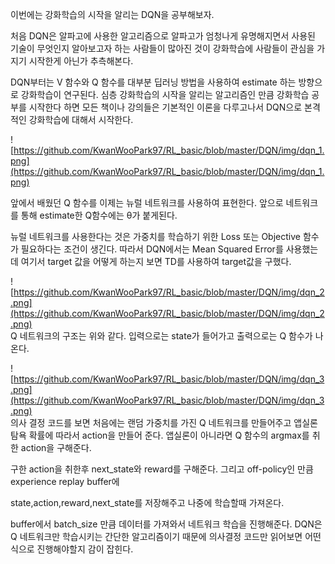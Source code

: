 이번에는 강화학습의 시작을 알리는 DQN을 공부해보자. 

처음 DQN은 알파고에 사용한 알고리즘으로 알파고가 엄청나게 유명해지면서 사용된 기술이 무엇인지 알아보고자 하는 사람들이 많아진 것이 강화학습에 사람들이 관심을 가지기 시작한게 아닌가 추측해본다.

DQN부터는 V 함수와 Q 함수를 대부분 딥러닝 방법을 사용하여 estimate 하는 방향으로 강화학습이 연구된다. 심층 강화학습의 시작을 알리는 알고리즘인 만큼 강화학습 공부를 시작한다 하면 모든 책이나 강의들은 기본적인 이론을 다루고나서 DQN으로 본격적인 강화학습에 대해서 시작한다.

![https://github.com/KwanWooPark97/RL_basic/blob/master/DQN/img/dqn_1.png](https://github.com/KwanWooPark97/RL_basic/blob/master/DQN/img/dqn_1.png)  

앞에서 배웠던 Q 함수를 이제는 뉴럴 네트워크를 사용하여 표현한다. 앞으로 네트워크를 통해 estimate한 Q함수에는 θ가 붙게된다.

뉴럴 네트워크를 사용한다는 것은 가중치를 학습하기 위한 Loss 또는 Objective 함수가 필요하다는 조건이 생긴다. 따라서 DQN에서는 Mean Squared Error를 사용했는데 여기서 target 값을 어떻게 하는지 보면 TD를 사용하여 target값을 구했다. 

![https://github.com/KwanWooPark97/RL_basic/blob/master/DQN/img/dqn_2.png](https://github.com/KwanWooPark97/RL_basic/blob/master/DQN/img/dqn_2.png)  
Q 네트워크의 구조는 위와 같다. 입력으로는 state가 들어가고 출력으로는 Q 함수가 나온다. 

![https://github.com/KwanWooPark97/RL_basic/blob/master/DQN/img/dqn_3.png](https://github.com/KwanWooPark97/RL_basic/blob/master/DQN/img/dqn_3.png)  
의사 결정 코드를 보면 처음에는 랜덤 가중치를 가진 Q 네트워크를 만들어주고 앱실론 탐욕 확률에 따라서 action을 만들어 준다. 앱실론이 아니라면 Q 함수의 argmax를 취한 action을 구해준다. 

구한 action을 취한후 next_state와 reward를 구해준다. 그리고 off-policy인 만큼 experience replay buffer에 

state,action,reward,next_state를 저장해주고 나중에 학습할때 가져온다. 

buffer에서 batch_size 만큼 데이터를 가져와서 네트워크 학습을 진행해준다. DQN은 Q 네트워크만 학습시키는 간단한 알고리즘이기 때문에 의사결정 코드만 읽어보면 어떤식으로 진행해야할지 감이 잡힌다.
